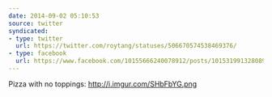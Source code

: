 ```yaml
---
date: 2014-09-02 05:10:53
source: twitter
syndicated:
- type: twitter
  url: https://twitter.com/roytang/statuses/506670574538469376/
- type: facebook
  url: https://www.facebook.com/10155666240078912/posts/10153199132808912
---
```


Pizza with no toppings: http://i.imgur.com/SHbFbYG.png